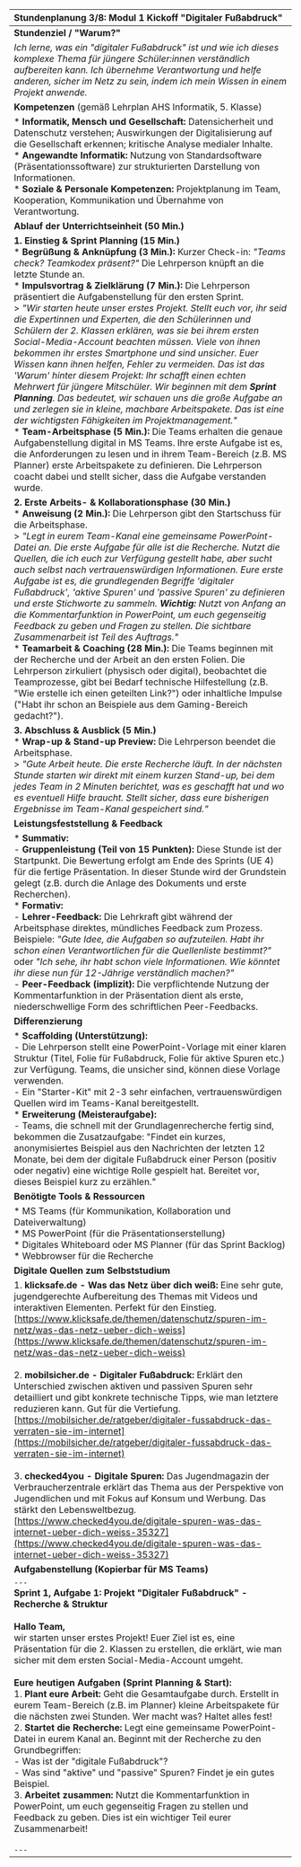 | Stundenplanung 3/8: Modul 1 Kickoff "Digitaler Fußabdruck" |
| :--- |
| **Stundenziel / "Warum?"** |
| *Ich lerne, was ein "digitaler Fußabdruck" ist und wie ich dieses komplexe Thema für jüngere Schüler:innen verständlich aufbereiten kann. Ich übernehme Verantwortung und helfe anderen, sicher im Netz zu sein, indem ich mein Wissen in einem Projekt anwende.* |
| **Kompetenzen** (gemäß Lehrplan AHS Informatik, 5. Klasse) |
| *   **Informatik, Mensch und Gesellschaft:** Datensicherheit und Datenschutz verstehen; Auswirkungen der Digitalisierung auf die Gesellschaft erkennen; kritische Analyse medialer Inhalte. <br> *   **Angewandte Informatik:** Nutzung von Standardsoftware (Präsentationssoftware) zur strukturierten Darstellung von Informationen. <br> *   **Soziale & Personale Kompetenzen:** Projektplanung im Team, Kooperation, Kommunikation und Übernahme von Verantwortung. |
| **Ablauf der Unterrichtseinheit (50 Min.)** |
| **1. Einstieg & Sprint Planning (15 Min.)** <br> *   **Begrüßung & Anknüpfung (3 Min.):** Kurzer Check-in: *"Teams check? Teamkodex präsent?"* Die Lehrperson knüpft an die letzte Stunde an. <br> *   **Impulsvortrag & Zielklärung (7 Min.):** Die Lehrperson präsentiert die Aufgabenstellung für den ersten Sprint. <br>> *"Wir starten heute unser erstes Projekt. Stellt euch vor, ihr seid die Expertinnen und Experten, die den Schülerinnen und Schülern der 2. Klassen erklären, was sie bei ihrem ersten Social-Media-Account beachten müssen. Viele von ihnen bekommen ihr erstes Smartphone und sind unsicher. Euer Wissen kann ihnen helfen, Fehler zu vermeiden. Das ist das 'Warum' hinter diesem Projekt: Ihr schafft einen echten Mehrwert für jüngere Mitschüler. Wir beginnen mit dem **Sprint Planning**. Das bedeutet, wir schauen uns die große Aufgabe an und zerlegen sie in kleine, machbare Arbeitspakete. Das ist eine der wichtigsten Fähigkeiten im Projektmanagement."* <br> *   **Team-Arbeitsphase (5 Min.):** Die Teams erhalten die genaue Aufgabenstellung digital in MS Teams. Ihre erste Aufgabe ist es, die Anforderungen zu lesen und in ihrem Team-Bereich (z.B. MS Planner) erste Arbeitspakete zu definieren. Die Lehrperson coacht dabei und stellt sicher, dass die Aufgabe verstanden wurde. |
| **2. Erste Arbeits- & Kollaborationsphase (30 Min.)** <br> *   **Anweisung (2 Min.):** Die Lehrperson gibt den Startschuss für die Arbeitsphase. <br>> *"Legt in eurem Team-Kanal eine gemeinsame PowerPoint-Datei an. Die erste Aufgabe für alle ist die Recherche. Nutzt die Quellen, die ich euch zur Verfügung gestellt habe, aber sucht auch selbst nach vertrauenswürdigen Informationen. Eure erste Aufgabe ist es, die grundlegenden Begriffe 'digitaler Fußabdruck', 'aktive Spuren' und 'passive Spuren' zu definieren und erste Stichworte zu sammeln. **Wichtig:** Nutzt von Anfang an die Kommentarfunktion in PowerPoint, um euch gegenseitig Feedback zu geben und Fragen zu stellen. Die sichtbare Zusammenarbeit ist Teil des Auftrags."* <br> *   **Teamarbeit & Coaching (28 Min.):** Die Teams beginnen mit der Recherche und der Arbeit an den ersten Folien. Die Lehrperson zirkuliert (physisch oder digital), beobachtet die Teamprozesse, gibt bei Bedarf technische Hilfestellung (z.B. "Wie erstelle ich einen geteilten Link?") oder inhaltliche Impulse ("Habt ihr schon an Beispiele aus dem Gaming-Bereich gedacht?"). |
| **3. Abschluss & Ausblick (5 Min.)** <br> *   **Wrap-up & Stand-up Preview:** Die Lehrperson beendet die Arbeitsphase. <br>> *"Gute Arbeit heute. Die erste Recherche läuft. In der nächsten Stunde starten wir direkt mit einem kurzen Stand-up, bei dem jedes Team in 2 Minuten berichtet, was es geschafft hat und wo es eventuell Hilfe braucht. Stellt sicher, dass eure bisherigen Ergebnisse im Team-Kanal gespeichert sind."* |
| **Leistungsfeststellung & Feedback** |
| *   **Summativ:** <br> - **Gruppenleistung (Teil von 15 Punkten):** Diese Stunde ist der Startpunkt. Die Bewertung erfolgt am Ende des Sprints (UE 4) für die fertige Präsentation. In dieser Stunde wird der Grundstein gelegt (z.B. durch die Anlage des Dokuments und erste Recherchen). <br> *   **Formativ:** <br> - **Lehrer-Feedback:** Die Lehrkraft gibt während der Arbeitsphase direktes, mündliches Feedback zum Prozess. Beispiele: *"Gute Idee, die Aufgaben so aufzuteilen. Habt ihr schon einen Verantwortlichen für die Quellenliste bestimmt?"* oder *"Ich sehe, ihr habt schon viele Informationen. Wie könntet ihr diese nun für 12-Jährige verständlich machen?"* <br> - **Peer-Feedback (implizit):** Die verpflichtende Nutzung der Kommentarfunktion in der Präsentation dient als erste, niederschwellige Form des schriftlichen Peer-Feedbacks. |
| **Differenzierung** |
| *   **Scaffolding (Unterstützung):** <br> - Die Lehrperson stellt eine PowerPoint-Vorlage mit einer klaren Struktur (Titel, Folie für Fußabdruck, Folie für aktive Spuren etc.) zur Verfügung. Teams, die unsicher sind, können diese Vorlage verwenden. <br> - Ein "Starter-Kit" mit 2-3 sehr einfachen, vertrauenswürdigen Quellen wird im Teams-Kanal bereitgestellt. <br> *   **Erweiterung (Meisteraufgabe):** <br> - Teams, die schnell mit der Grundlagenrecherche fertig sind, bekommen die Zusatzaufgabe: "Findet ein kurzes, anonymisiertes Beispiel aus den Nachrichten der letzten 12 Monate, bei dem der digitale Fußabdruck einer Person (positiv oder negativ) eine wichtige Rolle gespielt hat. Bereitet vor, dieses Beispiel kurz zu erzählen." |
| **Benötigte Tools & Ressourcen** |
| *   MS Teams (für Kommunikation, Kollaboration und Dateiverwaltung) <br> *   MS PowerPoint (für die Präsentationserstellung) <br> *   Digitales Whiteboard oder MS Planner (für das Sprint Backlog) <br> *   Webbrowser für die Recherche |
| **Digitale Quellen zum Selbststudium** |
| 1. **klicksafe.de - Was das Netz über dich weiß:** Eine sehr gute, jugendgerechte Aufbereitung des Themas mit Videos und interaktiven Elementen. Perfekt für den Einstieg.<br>[https://www.klicksafe.de/themen/datenschutz/spuren-im-netz/was-das-netz-ueber-dich-weiss](https://www.klicksafe.de/themen/datenschutz/spuren-im-netz/was-das-netz-ueber-dich-weiss) <br><br> 2. **mobilsicher.de - Digitaler Fußabdruck:** Erklärt den Unterschied zwischen aktiven und passiven Spuren sehr detailliert und gibt konkrete technische Tipps, wie man letztere reduzieren kann. Gut für die Vertiefung.<br>[https://mobilsicher.de/ratgeber/digitaler-fussabdruck-das-verraten-sie-im-internet](https://mobilsicher.de/ratgeber/digitaler-fussabdruck-das-verraten-sie-im-internet) <br><br> 3. **checked4you - Digitale Spuren:** Das Jugendmagazin der Verbraucherzentrale erklärt das Thema aus der Perspektive von Jugendlichen und mit Fokus auf Konsum und Werbung. Das stärkt den Lebensweltbezug.<br>[https://www.checked4you.de/digitale-spuren-was-das-internet-ueber-dich-weiss-35327](https://www.checked4you.de/digitale-spuren-was-das-internet-ueber-dich-weiss-35327) |
| **Aufgabenstellung (Kopierbar für MS Teams)** |
| `---` <br> **Sprint 1, Aufgabe 1: Projekt "Digitaler Fußabdruck" - Recherche & Struktur** <br><br> **Hallo Team,** <br> wir starten unser erstes Projekt! Euer Ziel ist es, eine Präsentation für die 2. Klassen zu erstellen, die erklärt, wie man sicher mit dem ersten Social-Media-Account umgeht. <br><br> **Eure heutigen Aufgaben (Sprint Planning & Start):** <br> 1. **Plant eure Arbeit:** Geht die Gesamtaufgabe durch. Erstellt in eurem Team-Bereich (z.B. im Planner) kleine Arbeitspakete für die nächsten zwei Stunden. Wer macht was? Haltet alles fest! <br> 2. **Startet die Recherche:** Legt eine gemeinsame PowerPoint-Datei in eurem Kanal an. Beginnt mit der Recherche zu den Grundbegriffen: <br>    - Was ist der "digitale Fußabdruck"? <br>    - Was sind "aktive" und "passive" Spuren? Findet je ein gutes Beispiel. <br> 3. **Arbeitet zusammen:** Nutzt die Kommentarfunktion in PowerPoint, um euch gegenseitig Fragen zu stellen und Feedback zu geben. Dies ist ein wichtiger Teil eurer Zusammenarbeit! <br><br> `---` |

